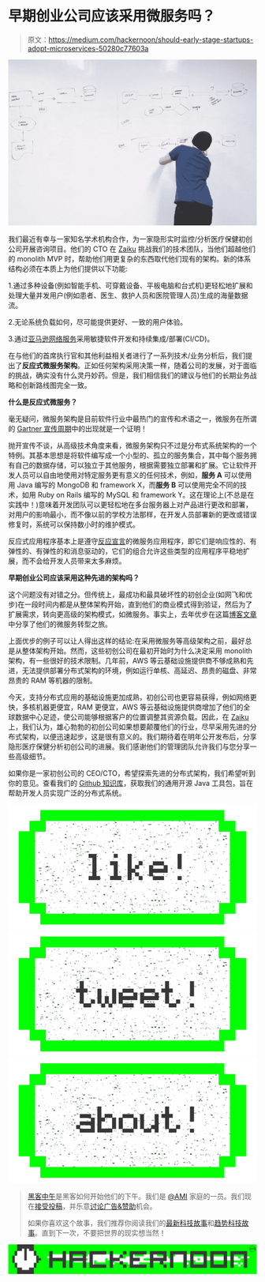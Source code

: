 # 早期创业公司应该采用微服务吗？

> 原文：<https://medium.com/hackernoon/should-early-stage-startups-adopt-microservices-50280c77603a>

![](img/1eac1194b7ae523df0a200e2ea3db8ed.png)

我们最近有幸与一家知名学术机构合作，为一家隐形实时监控/分析医疗保健初创公司开展咨询项目。他们的 CTO 在 [Zaiku](http://www.zaiku.co.uk/) 挑战我们的技术团队，当他们超越他们的 monolith MVP 时，帮助他们用更复杂的东西取代他们现有的架构。新的体系结构必须在本质上为他们提供以下功能:

1.通过多种设备(例如智能手机、可穿戴设备、平板电脑和台式机)更轻松地扩展和处理大量并发用户(例如患者、医生、救护人员和医院管理人员)生成的海量数据流。

2.无论系统负载如何，尽可能提供更好、一致的用户体验。

3.通过[亚马逊网络服务](http://aws.amazon.com/)采用敏捷软件开发和持续集成/部署(CI/CD)。

在与他们的首席执行官和其他利益相关者进行了一系列技术/业务分析后，我们提出了**反应式微服务架构**。正如任何架构采用决策一样，随着公司的发展，对于面临的挑战，确实没有什么灵丹妙药。但是，我们相信我们的建议与他们的长期业务战略和创新路线图完全一致。

**什么是反应式微服务？**

毫无疑问，微服务架构是目前软件行业中最热门的宣传和术语之一，微服务在所谓的 [Gartner 宣传周期](http://www.gartner.com/technology/research/methodologies/hype-cycle.jsp)中的出现就是一个证明！

抛开宣传不谈，从高级技术角度来看，微服务架构只不过是分布式系统架构的一个特例。其基本思想是将软件编写成一个小型的、孤立的服务集合，其中每个服务拥有自己的数据存储，可以独立于其他服务，根据需要独立部署和扩展。它让软件开发人员可以自由地使用对特定服务更有意义的任何技术，例如，**服务 A** 可以使用用 Java 编写的 MongoDB 和 framework X，而**服务 B** 可以使用完全不同的技术，如用 Ruby on Rails 编写的 MySQL 和 framework Y。这在理论上(不总是在实践中！)意味着开发团队可以更轻松地在多台服务器上对产品进行更改和部署，对用户的影响最小，而不像以前的学校方法那样，在开发人员部署新的更改或错误修复时，系统可以保持数小时的维护模式。

反应式应用程序基本上是遵守[反应宣言](http://www.reactivemanifesto.org/)的微服务应用程序，即它们是响应性的、有弹性的、有弹性的和消息驱动的，它们的组合允许这些类型的应用程序平稳地扩展，而不会给开发人员带来太多麻烦。

**早期创业公司应该采用这种先进的架构吗？**

这个问题没有对错之分。但传统上，最成功和最具破坏性的初创企业(如网飞和优步)在一段时间内都是从整体架构开始，直到他们的商业模式得到验证，然后为了扩展需求，转向更高级的架构模式，如微服务。事实上，去年优步在这篇[博客文章](http://eng.uber.com/soa/)中分享了他们的微服务转型之旅。

上面优步的例子可以让人得出这样的结论:在采用微服务等高级架构之前，最好总是从整体架构开始。然而，这些初创公司在最初开始时为什么决定采用 monolith 架构，有一些很好的技术限制。几年前，AWS 等云基础设施提供商不够成熟和先进，无法提供部署分布式架构的环境，例如运行单核、高延迟、昂贵的磁盘、非常昂贵的 RAM 等机器的限制。

今天，支持分布式应用的基础设施更加成熟，初创公司也更容易获得，例如网络更快，多核机器更便宜，RAM 更便宜，AWS 等云基础设施提供商增加了他们的全球数据中心足迹，使公司能够根据客户的位置调整其资源负载。因此，在 [Zaiku](http://www.zaiku.co.uk) 上，我们认为，雄心勃勃的初创公司如果想要颠覆他们的行业，尽早采用先进的分布式架构，以便迅速起步，这是很有意义的。我们期待着在明年公开发布后，分享隐形医疗保健分析初创公司的进展。我们感谢他们的管理团队允许我们与您分享一些高级细节。

如果你是一家初创公司的 CEO/CTO，希望探索先进的分布式架构，我们希望听到你的意见。查看我们的 [Github 知识库](http://github.com/nanosai)，获取我们的通用开源 Java 工具包，旨在帮助开发人员实现广泛的分布式系统。

[![](img/50ef4044ecd4e250b5d50f368b775d38.png)](http://bit.ly/HackernoonFB)[![](img/979d9a46439d5aebbdcdca574e21dc81.png)](https://goo.gl/k7XYbx)[![](img/2930ba6bd2c12218fdbbf7e02c8746ff.png)](https://goo.gl/4ofytp)

> [黑客中午](http://bit.ly/Hackernoon)是黑客如何开始他们的下午。我们是 [@AMI](http://bit.ly/atAMIatAMI) 家庭的一员。我们现在[接受投稿](http://bit.ly/hackernoonsubmission)，并乐意[讨论广告&赞助](mailto:partners@amipublications.com)机会。
> 
> 如果你喜欢这个故事，我们推荐你阅读我们的[最新科技故事](http://bit.ly/hackernoonlatestt)和[趋势科技故事](https://hackernoon.com/trending)。直到下一次，不要把世界的现实想当然！

[![](img/be0ca55ba73a573dce11effb2ee80d56.png)](https://goo.gl/Ahtev1)